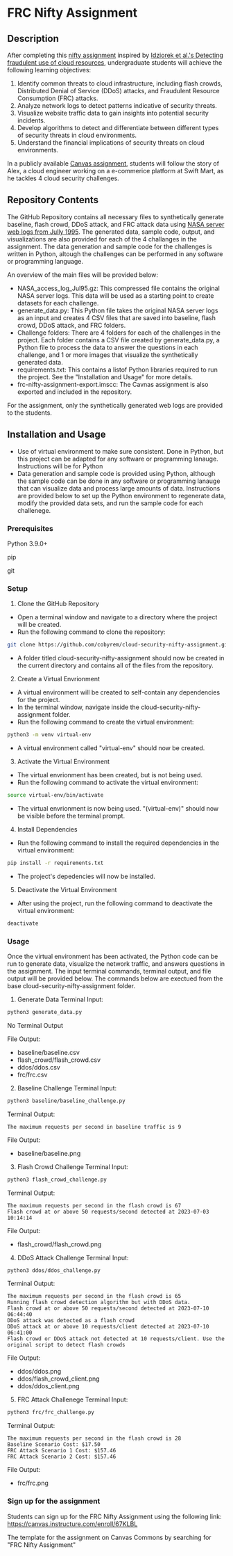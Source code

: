 # FRC Nifty Assignment

## Description
After completing this [nifty assignment](http://nifty.stanford.edu/) inspired by [Idziorek et al.'s Detecting fraudulent use of cloud resources](https://dl.acm.org/doi/10.1145/2046660.2046676), undergraduate students will achieve the following learning objectives:

1. Identify common threats to cloud infrastructure, including flash crowds, Distributed Denial of Service (DDoS) attacks, and Fraudulent Resource Consumption (FRC) attacks.
2. Analyze network logs to detect patterns indicative of security threats.
3. Visualize website traffic data to gain insights into potential security incidents.
4. Develop algorithms to detect and differentiate between different types of security threats in cloud environments.
5. Understand the financial implications of security threats on cloud environments.

In a publicly available [Canvas assignment](https://canvas.instructure.com/enroll/67KLBL), students will follow the story of Alex, a cloud engineer working on a e-commerice platform at Swift Mart, as he tackles 4 cloud security challenges.

## Repository Contents
The GitHub Repository contains all necessary files to synthetically generate baseline, flash crowd, DDoS attack, and FRC attack data using [NASA server web logs from Jully 1995](https://ita.ee.lbl.gov/html/contrib/NASA-HTTP.html). The generated data, sample code, output, and visualizations are also provided for each of the 4 challanges in the assignment. The data generation and sample code for the challenges is written in Python, altough the challenges can be performed in any software or programming language.


An overview of the main files will be provided below:
* NASA_access_log_Jul95.gz: This compressed file contains the original NASA server logs. This data will be used as a starting point to create datasets for each challenge.
* generate_data.py: This Python file takes the original NASA server logs as an input and creates 4 CSV files that are saved into baseline, flash crowd, DDoS attack, and FRC folders. 
* Challenge folders: There are 4 folders for each of the challenges in the project. Each folder contains a CSV file created by generate_data.py, a Python file to process the data to answer the questions in each challenge, and 1 or more images that visualize the synthetically generated data.
* requirements.txt: This contains a listof Python libraries required to run the project. See the "Installation and Usage" for more details.
* frc-nifty-assignment-export.imscc: The Cavnas assignment is also exported and included in the repository.

For the assignment, only the synthetically  generated web logs are provided to the students.

## Installation and Usage
- Use of virtual environment to make sure consistent. Done in Python, but this project can be adapted for any software or programming lanauge. Instructions will be for Python
- Data generation and sample code is provided using Python, although the sample code can be done in any software or programming lanauge that can visualize data and process large amounts of data. Instructions are provided below to set up the Python environment to regenerate data, modify the provided data sets, and run the sample code for each challenege.

### Prerequisites
Python 3.9.0+

pip

git

### Setup
1. Clone the GitHub Repository
* Open a terminal window and navigate to a directory where the project will be created.
* Run the following command to clone the repository:
```bash
git clone https://github.com/cobyrem/cloud-security-nifty-assignment.git
```
* A folder titled cloud-security-nifty-assignment should now be created in the current directory and contains all of the files from the repository.

2. Create a Virtual Envrionment
* A virtual environment will be created to self-contain any dependencies for the project.
* In the terminal window, navigate inside the cloud-security-nifty-assignment folder.
* Run the following command to create the virtual environment:
```bash
python3 -m venv virtual-env
```
* A virtual environment called "virtual-env" should now be created.

3. Activate the Virtual Environment
* The virtual envrionment has been created, but is not being used. 
* Run the following command to activate the virtual environment:
```bash
source virtual-env/bin/activate
```
* The virtual envrionment is now being used. "(virtual-env)" should now be visible before the terminal prompt.

4. Install Dependencies
* Run the following command to install the required dependencies in the virtual environment:
```bash
pip install -r requirements.txt
```
* The project's depedencies will now be installed.

5. Deactivate the Virtual Environment
* After using the project, run the following command to deactivate the virtual environment:
```bash
deactivate
```

### Usage
Once the virtual environment has been activated, the Python code can be run to generate data, visualize the network traffic, and answers questions in the assignment. The input terminal commands, terminal output, and file output will be provided below. The commands below are exectued from the base cloud-security-nifty-assignment folder.

1. Generate Data
Terminal Input:
```bash
python3 generate_data.py
```

No Terminal Output

File Output:
* baseline/baseline.csv
* flash_crowd/flash_crowd.csv
* ddos/ddos.csv
* frc/frc.csv

2. Baseline Challenge
Terminal Input:
```bash
python3 baseline/baseline_challenge.py
```

Terminal Output:
```
The maximum requests per second in baseline traffic is 9  
```

File Output:
* baseline/baseline.png

3. Flash Crowd Challenge
Terminal Input:
```bash
python3 flash_crowd_challenge.py
```

Terminal Output:
```
The maximum requests per second in the flash crowd is 67
Flash crowd at or above 50 requests/second detected at 2023-07-03 10:14:14
```

File Output:
* flash_crowd/flash_crowd.png

4. DDoS Attack Challenge
Terminal Input:
```bash
python3 ddos/ddos_challenge.py
```

Terminal Output:
```
The maximum requests per second in the flash crowd is 65                                                                                                                                               
Running flash crowd detection algorithm but with DDoS data.                   
Flash crowd at or above 50 requests/second detected at 2023-07-10 06:44:40                                                                                                 
DDoS attack was detected as a flash crowd                                                                                                                                                              
DDoS attack at or above 10 requests/client detected at 2023-07-10 06:41:00
Flash crowd or DDoS attack not detected at 10 requests/client. Use the original script to detect flash crowds
```

File Output:
* ddos/ddos.png
* ddos/flash_crowd_client.png
* ddos/ddos_client.png

5. FRC Attack Challenege
Terminal Input:
```bash
python3 frc/frc_challenge.py
```

Terminal Output:
```
The maximum requests per second in the flash crowd is 28
Baseline Scenario Cost: $17.50
FRC Attack Scenario 1 Cost: $157.46
FRC Attack Scenario 2 Cost: $157.46
```

File Output:
* frc/frc.png

### Sign up for the assignment

Students can sign up for the FRC Nifty Assignment using the following link:
https://canvas.instructure.com/enroll/67KLBL

The template for the assignment on Canvas Commons by searching for "FRC Nifty Assignment"
